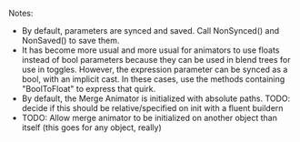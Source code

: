 Notes:

- By default, parameters are synced and saved. Call NonSynced() and NonSaved() to save them.
- It has become more usual and more usual for animators to use floats instead of bool parameters because they can be used in blend trees for use in toggles. However, the expression parameter can be synced as a bool, with an implicit cast. In these cases, use the methods containing "BoolToFloat" to express that quirk.
- By default, the Merge Animator is initialized with absolute paths. TODO: decide if this should be relative/specified on init with a fluent buildern
- TODO: Allow merge animator to be initialized on another object than itself (this goes for any object, really)